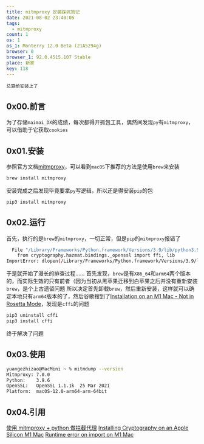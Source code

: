 ```yaml
---
title: mitmproxy 安装踩坑简记
date: 2021-08-02 23:40:05
tags:
  - mitmproxy
count: 1
os: 1
os_1: Monterry 12.0 Beta (21A5294g)
browser: 0
browser_1: 92.0.4515.107 Stable
place: 新家
key: 118
---
```

    总算给安装上了
<!-- more -->
## 0x00.前言
为了存储`maimai_DX`的成绩，每次都得开抓包工具，偶然间发现`py`有`mitmproxy`，可以借助于它获取`cookies`

## 0x01.安装
参照官方文档[mitmproxy](https://web.archive.org/web/20210803125024/https://docs.mitmproxy.org/stable/overview-installation/)，可以看到`macOS`下推荐的方法是使用`brew`来安装
``` bash
brew install mitmproxy
```
安装完成之后发现毕竟要拿`py`写逻辑，所以还是得安装`pip`的包
``` bash
pip3 install mitmproxy
```

## 0x02.运行
首先，执行的是`brew`的`mitmproxy`，一切正常，但是`pip`的`mitmproxy`报错了
``` bash
  File "/Library/Frameworks/Python.framework/Versions/3.9/lib/python3.9/site-packages/cryptography/hazmat/bindings/openssl/binding.py", line 14, in <module>
    from cryptography.hazmat.bindings._openssl import ffi, lib
ImportError: dlopen(/Library/Frameworks/Python.framework/Versions/3.9/lib/python3.9/site-packages/_cffi_backend.cpython-39-darwin.so, 0x0002): tried: '/Library/Frameworks/Python.framework/Versions/3.9/lib/python3.9/site-packages/_cffi_backend.cpython-39-darwin.so' (mach-o file, but is an incompatible architecture (have 'x86_64', need 'arm64e')), '/usr/lib/_cffi_backend.cpython-39-darwin.so' (no such file)
```
于是就开始了漫长的排查过程……
首先发现，`brew`是有`X86_64`和`arm64`两个版本的，而实际生效的只有前者（因为当初从黑苹果迁移到白苹果之后并没有重新安装`brew`，是个上古遗留问题
所以决定首先卸载`brew`，然后重新安装，这样就可以确定本地只有`arm64`版本的了，然后谷歌搜到了[Installation on an M1 Mac - Not in Rosetta Mode](https://web.archive.org/web/20210802155015/https://github.com/pyca/cryptography/issues/5742)，发现是`cffi`的问题
``` bash
pip3 uninstall cffi
pip3 install cffi
```
终于解决了问题

## 0x03.使用
``` bash
yuangezhizao@MacMini ~ % mitmdump --version
Mitmproxy: 7.0.0
Python:    3.9.6
OpenSSL:   OpenSSL 1.1.1k  25 Mar 2021
Platform:  macOS-12.0-arm64-arm-64bit
```

## 0x04.引用
[使用 mitmproxy + python 做拦截代理](https://blog.wolfogre.com/posts/usage-of-mitmproxy/)
[Installing Cryptography on an Apple Silicon M1 Mac](https://web.archive.org/web/20210802160245/https://stackoverflow.com/questions/66035003/installing-cryptography-on-an-apple-silicon-m1-mac)
[Runtime error on import on M1 Mac](https://web.archive.org/web/20210803125234/https://github.com/pyca/cryptography/issues/5843)
